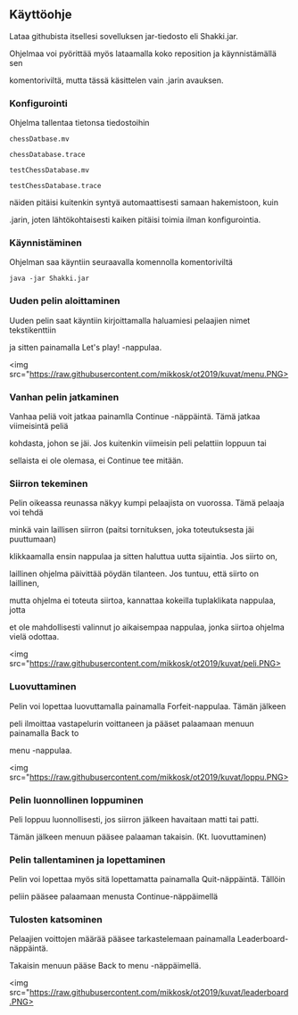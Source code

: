 ## Käyttöohje


Lataa githubista itsellesi sovelluksen jar-tiedosto eli Shakki.jar.

Ohjelmaa voi pyörittää myös lataamalla koko reposition ja käynnistämällä sen

komentoriviltä, mutta tässä käsittelen vain .jarin avauksen.


### Konfigurointi

Ohjelma tallentaa tietonsa tiedostoihin

```
chessDatbase.mv

chessDatabase.trace

testChessDatabase.mv

testChessDatabase.trace
```

näiden pitäisi kuitenkin syntyä automaattisesti samaan hakemistoon, kuin 

.jarin, joten lähtökohtaisesti kaiken pitäisi toimia ilman konfigurointia.


### Käynnistäminen

Ohjelman saa käyntiin seuraavalla komennolla komentoriviltä

```
java -jar Shakki.jar
```


### Uuden pelin aloittaminen

Uuden pelin saat käyntiin kirjoittamalla haluamiesi pelaajien nimet tekstikenttiin

ja sitten painamalla Let's play! -nappulaa.

<img src="https://raw.githubusercontent.com/mikkosk/ot2019/kuvat/menu.PNG>


### Vanhan pelin jatkaminen

Vanhaa peliä voit jatkaa painamlla Continue -näppäintä. Tämä jatkaa viimeisintä peliä

kohdasta, johon se jäi. Jos kuitenkin viimeisin peli pelattiin loppuun tai

sellaista ei ole olemasa, ei Continue tee mitään.



### Siirron tekeminen

Pelin oikeassa reunassa näkyy kumpi pelaajista on vuorossa. Tämä pelaaja voi tehdä 

minkä vain laillisen siirron (paitsi tornituksen, joka toteutuksesta jäi puuttumaan)

klikkaamalla ensin nappulaa ja sitten haluttua uutta sijaintia. Jos siirto on,

laillinen ohjelma päivittää pöydän tilanteen. Jos tuntuu, että siirto on laillinen,

mutta ohjelma ei toteuta siirtoa, kannattaa kokeilla tuplaklikata nappulaa, jotta

et ole mahdollisesti valinnut jo aikaisempaa nappulaa, jonka siirtoa ohjelma vielä odottaa.

<img src="https://raw.githubusercontent.com/mikkosk/ot2019/kuvat/peli.PNG>


### Luovuttaminen

Pelin voi lopettaa luovuttamalla painamalla Forfeit-nappulaa. Tämän jälkeen

peli ilmoittaa vastapelurin voittaneen ja pääset palaamaan menuun painamalla Back to

menu -nappulaa.

<img src="https://raw.githubusercontent.com/mikkosk/ot2019/kuvat/loppu.PNG>

### Pelin luonnollinen loppuminen

Peli loppuu luonnollisesti, jos siirron jälkeen havaitaan matti tai patti. 

Tämän jälkeen menuun pääsee palaaman takaisin. (Kt. luovuttaminen)


### Pelin tallentaminen ja lopettaminen

Pelin voi lopettaa myös sitä lopettamatta painamalla Quit-näppäintä. Tällöin 

peliin pääsee palaamaan menusta Continue-näppäimellä


### Tulosten katsominen

Pelaajien voittojen määrää pääsee tarkastelemaan painamalla Leaderboard-näppäintä.

Takaisin menuun pääse Back to menu -näppäimellä.

<img src="https://raw.githubusercontent.com/mikkosk/ot2019/kuvat/leaderboard.PNG>